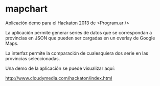 mapchart
========

Aplicación demo para el Hackaton 2013 de &lt;Program.ar />

La aplicación permite generar series de datos que se correspondan a provincias en JSON que pueden ser cargadas
en un overlay de Google Maps.

La interfaz permite la comparación de cualesquiera dos serie en las provincias seleccionadas.

Una demo de la aplicación se puede visualizar aquí:

http://www.cloudymedia.com/hackaton/index.html

